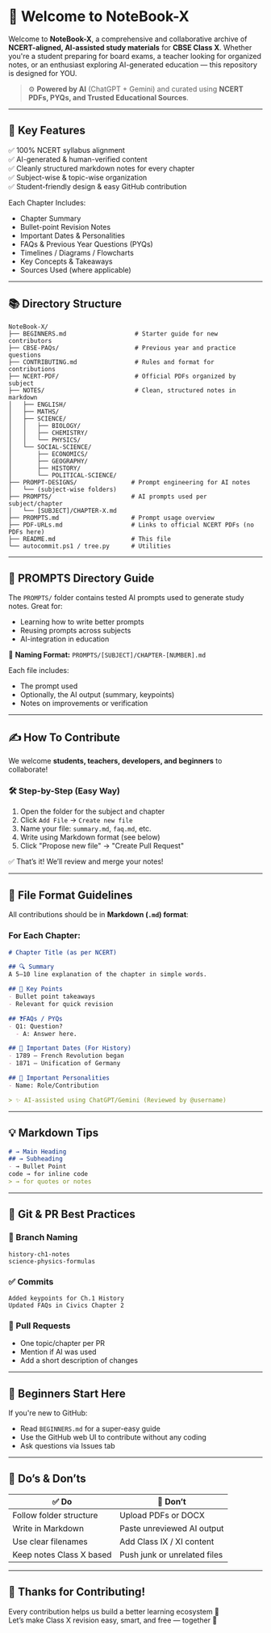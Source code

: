 # 🧠 Welcome to NoteBook-X

Welcome to **NoteBook-X**, a comprehensive and collaborative archive of **NCERT-aligned, AI-assisted study materials** for **CBSE Class X**. Whether you're a student preparing for board exams, a teacher looking for organized notes, or an enthusiast exploring AI-generated education — this repository is designed for YOU.

> ⚙️ **Powered by AI** (ChatGPT + Gemini) and curated using **NCERT PDFs, PYQs, and Trusted Educational Sources**.

---

## 📌 Key Features

✅ 100% NCERT syllabus alignment  
✅ AI-generated & human-verified content  
✅ Cleanly structured markdown notes for every chapter  
✅ Subject-wise & topic-wise organization  
✅ Student-friendly design & easy GitHub contribution  

Each Chapter Includes:
- Chapter Summary
- Bullet-point Revision Notes
- Important Dates & Personalities
- FAQs & Previous Year Questions (PYQs)
- Timelines / Diagrams / Flowcharts
- Key Concepts & Takeaways
- Sources Used (where applicable)

---

## 📚 Directory Structure

```
NoteBook-X/
├── BEGINNERS.md                   # Starter guide for new contributors
├── CBSE-PAQs/                     # Previous year and practice questions
├── CONTRIBUTING.md                # Rules and format for contributions
├── NCERT-PDF/                     # Official PDFs organized by subject
├── NOTES/                         # Clean, structured notes in markdown
│   ├── ENGLISH/
│   ├── MATHS/
│   ├── SCIENCE/
│   │   ├── BIOLOGY/
│   │   ├── CHEMISTRY/
│   │   └── PHYSICS/
│   └── SOCIAL-SCIENCE/
│       ├── ECONOMICS/
│       ├── GEOGRAPHY/
│       ├── HISTORY/
│       └── POLITICAL-SCIENCE/
├── PROMPT-DESIGNS/               # Prompt engineering for AI notes
│   └── (subject-wise folders)
├── PROMPTS/                      # AI prompts used per subject/chapter
│   └── [SUBJECT]/CHAPTER-X.md
├── PROMPTS.md                    # Prompt usage overview
├── PDF-URLs.md                   # Links to official NCERT PDFs (no PDFs here)
├── README.md                     # This file
└── autocommit.ps1 / tree.py      # Utilities
```

---

## 🧠 PROMPTS Directory Guide

The `PROMPTS/` folder contains tested AI prompts used to generate study notes. Great for:
- Learning how to write better prompts
- Reusing prompts across subjects
- AI-integration in education

🧾 **Naming Format:** `PROMPTS/[SUBJECT]/CHAPTER-[NUMBER].md`

Each file includes:
- The prompt used
- Optionally, the AI output (summary, keypoints)
- Notes on improvements or verification

---

## ✍️ How To Contribute

We welcome **students, teachers, developers, and beginners** to collaborate!

### 🛠 Step-by-Step (Easy Way)

1. Open the folder for the subject and chapter
2. Click `Add File` → `Create new file`
3. Name your file: `summary.md`, `faq.md`, etc.
4. Write using Markdown format (see below)
5. Click "Propose new file" → "Create Pull Request"

✅ That’s it! We’ll review and merge your notes!

---

## 🧾 File Format Guidelines

All contributions should be in **Markdown (`.md`) format**:

### For Each Chapter:
```md
# Chapter Title (as per NCERT)

## 🔍 Summary
A 5–10 line explanation of the chapter in simple words.

## 📝 Key Points
- Bullet point takeaways
- Relevant for quick revision

## ❓FAQs / PYQs
- Q1: Question?
  - A: Answer here.

## 📅 Important Dates (For History)
- 1789 – French Revolution began
- 1871 – Unification of Germany

## 👤 Important Personalities
- Name: Role/Contribution

> ✨ AI-assisted using ChatGPT/Gemini (Reviewed by @username)
```

---

## 💡 Markdown Tips

```md
# → Main Heading
## → Subheading
- → Bullet Point
code → for inline code
> → for quotes or notes
```

---

## 🔐 Git & PR Best Practices

### 📌 Branch Naming
```
history-ch1-notes
science-physics-formulas
```

### ✅ Commits
```
Added keypoints for Ch.1 History
Updated FAQs in Civics Chapter 2
```

### 🚀 Pull Requests
- One topic/chapter per PR
- Mention if AI was used
- Add a short description of changes

---

## 🙋 Beginners Start Here

If you're new to GitHub:
- Read `BEGINNERS.md` for a super-easy guide
- Use the GitHub web UI to contribute without any coding
- Ask questions via Issues tab

---

## 🚫 Do’s & Don’ts

✅ Do | 🚫 Don’t
---|---
Follow folder structure | Upload PDFs or DOCX
Write in Markdown | Paste unreviewed AI output
Use clear filenames | Add Class IX / XI content
Keep notes Class X based | Push junk or unrelated files

---

## 🙌 Thanks for Contributing!

Every contribution helps us build a better learning ecosystem 🌱  
Let’s make Class X revision easy, smart, and free — together 💙